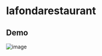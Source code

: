# lafondarestaurant



## Demo
![image](https://user-images.githubusercontent.com/38270435/77496968-3116bc00-6e1a-11ea-9f79-e1a2fce7eb49.png)

